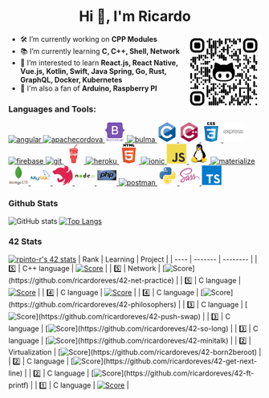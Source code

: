 <h1 align="center">Hi 🖖, I'm Ricardo</h1>
<img width="150" align='right' src="assets/imgs/qr-code.svg">

- 🛠️ I’m currently working on **CPP Modules**
- 📚 I’m currently learning **C, C++, Shell, Network**
- 👀 I’m interested to learn **React.js, React Native, Vue.js, Kotlin, Swift, Java Spring, Go, Rust, GraphQL, Docker, Kubernetes**
- 🤖 I'm also a fan of **Arduino, Raspberry PI**

<h3 align="left">Languages and Tools:</h3>
<p align="left"> <a href="https://angular.io" target="_blank" rel="noreferrer"> <img src="https://angular.io/assets/images/logos/angular/angular.svg" alt="angular" width="40" height="40"/> </a> <a href="https://cordova.apache.org/" target="_blank" rel="noreferrer"> <img src="https://www.vectorlogo.zone/logos/apache_cordova/apache_cordova-icon.svg" alt="apachecordova" width="40" height="40"/> </a> <a href="https://getbootstrap.com" target="_blank" rel="noreferrer"> <img src="https://raw.githubusercontent.com/devicons/devicon/master/icons/bootstrap/bootstrap-plain-wordmark.svg" alt="bootstrap" width="40" height="40"/> </a> <a href="https://bulma.io/" target="_blank" rel="noreferrer"> <img src="https://raw.githubusercontent.com/gilbarbara/logos/804dc257b59e144eaca5bc6ffd16949752c6f789/logos/bulma.svg" alt="bulma" width="40" height="40"/> </a> <a href="https://www.cprogramming.com/" target="_blank" rel="noreferrer"> <img src="https://raw.githubusercontent.com/devicons/devicon/master/icons/c/c-original.svg" alt="c" width="40" height="40"/> </a> <a href="https://www.cplusplus.com/" target="_blank" rel="noreferrer"> <img src="https://raw.githubusercontent.com/devicons/devicon/master/icons/cplusplus/cplusplus-original.svg" alt="cplusplus" width="40" height="40"/> </a> <a href="https://www.w3schools.com/css/" target="_blank" rel="noreferrer"> <img src="https://raw.githubusercontent.com/devicons/devicon/master/icons/css3/css3-original-wordmark.svg" alt="css3" width="40" height="40"/> </a> <a href="https://expressjs.com" target="_blank" rel="noreferrer"> <img src="https://raw.githubusercontent.com/devicons/devicon/master/icons/express/express-original-wordmark.svg" alt="express" width="40" height="40"/> </a> <a href="https://firebase.google.com/" target="_blank" rel="noreferrer"> <img src="https://www.vectorlogo.zone/logos/firebase/firebase-icon.svg" alt="firebase" width="40" height="40"/> </a> <a href="https://git-scm.com/" target="_blank" rel="noreferrer"> <img src="https://www.vectorlogo.zone/logos/git-scm/git-scm-icon.svg" alt="git" width="40" height="40"/> </a> <a href="https://gulpjs.com" target="_blank" rel="noreferrer"> <img src="https://raw.githubusercontent.com/devicons/devicon/master/icons/gulp/gulp-plain.svg" alt="gulp" width="40" height="40"/> </a> <a href="https://heroku.com" target="_blank" rel="noreferrer"> <img src="https://www.vectorlogo.zone/logos/heroku/heroku-icon.svg" alt="heroku" width="40" height="40"/> </a> <a href="https://www.w3.org/html/" target="_blank" rel="noreferrer"> <img src="https://raw.githubusercontent.com/devicons/devicon/master/icons/html5/html5-original-wordmark.svg" alt="html5" width="40" height="40"/> </a> <a href="https://ionicframework.com" target="_blank" rel="noreferrer"> <img src="https://upload.wikimedia.org/wikipedia/commons/d/d1/Ionic_Logo.svg" alt="ionic" width="40" height="40"/> </a> <a href="https://developer.mozilla.org/en-US/docs/Web/JavaScript" target="_blank" rel="noreferrer"> <img src="https://raw.githubusercontent.com/devicons/devicon/master/icons/javascript/javascript-original.svg" alt="javascript" width="40" height="40"/> </a> <a href="https://www.linux.org/" target="_blank" rel="noreferrer"> <img src="https://raw.githubusercontent.com/devicons/devicon/master/icons/linux/linux-original.svg" alt="linux" width="40" height="40"/> </a> <a href="https://materializecss.com/" target="_blank" rel="noreferrer"> <img src="https://raw.githubusercontent.com/prplx/svg-logos/5585531d45d294869c4eaab4d7cf2e9c167710a9/svg/materialize.svg" alt="materialize" width="40" height="40"/> </a> <a href="https://www.mongodb.com/" target="_blank" rel="noreferrer"> <img src="https://raw.githubusercontent.com/devicons/devicon/master/icons/mongodb/mongodb-original-wordmark.svg" alt="mongodb" width="40" height="40"/> </a> <a href="https://www.mysql.com/" target="_blank" rel="noreferrer"> <img src="https://raw.githubusercontent.com/devicons/devicon/master/icons/mysql/mysql-original-wordmark.svg" alt="mysql" width="40" height="40"/> </a> <a href="https://nestjs.com/" target="_blank" rel="noreferrer"> <img src="https://raw.githubusercontent.com/devicons/devicon/master/icons/nestjs/nestjs-plain.svg" alt="nestjs" width="40" height="40"/> </a> <a href="https://nodejs.org" target="_blank" rel="noreferrer"> <img src="https://raw.githubusercontent.com/devicons/devicon/master/icons/nodejs/nodejs-original-wordmark.svg" alt="nodejs" width="40" height="40"/> </a> <a href="https://www.php.net" target="_blank" rel="noreferrer"> <img src="https://raw.githubusercontent.com/devicons/devicon/master/icons/php/php-original.svg" alt="php" width="40" height="40"/> </a> <a href="https://postman.com" target="_blank" rel="noreferrer"> <img src="https://www.vectorlogo.zone/logos/getpostman/getpostman-icon.svg" alt="postman" width="40" height="40"/> </a> <a href="https://www.python.org" target="_blank" rel="noreferrer"> <img src="https://raw.githubusercontent.com/devicons/devicon/master/icons/python/python-original.svg" alt="python" width="40" height="40"/> </a> <a href="https://sass-lang.com" target="_blank" rel="noreferrer"> <img src="https://raw.githubusercontent.com/devicons/devicon/master/icons/sass/sass-original.svg" alt="sass" width="40" height="40"/> </a> <a href="https://www.typescriptlang.org/" target="_blank" rel="noreferrer"> <img src="https://raw.githubusercontent.com/devicons/devicon/master/icons/typescript/typescript-original.svg" alt="typescript" width="40" height="40"/> </a> </p>


### Github Stats
![GitHub stats](https://github-readme-stats.vercel.app/api?username=ricardoreves&theme=default&show_icons=true&hide_border=true&count_private=true)
[![Top Langs](https://github-readme-stats.vercel.app/api/top-langs/?username=ricardoreves&layout=compact&card_width=445&langs_count=10&hide=roff,perl,objective-c&count_private=true)](https://github.com/anuraghazra/github-readme-stats)


### 42 Stats
[![rpinto-r's 42 stats](https://badge42.vercel.app/api/v2/cl32304lm001109mhd3e8n7m3/stats?cursusId=21&coalitionId=192)](https://github.com/JaeSeoKim/badge42)
| Rank | Learning       | Project                                                                                                                              |
| ---- | -------        | --------                                                                                                                             |
| 5️⃣   | C++ language   | [![Score](https://42-project-badge.netlify.app/api/users/rpinto-r/projects/CPP_Module_08)](https://github.com/ricardoreves/42-cpp-modules)    |
| 5️⃣   | Network        | [![Score](https://42-project-badge.netlify.app/api/users/rpinto-r/projects/Net_Practice?)](https://github.com/ricardoreves/42-net-practice)   |
| 5️⃣   | C language     | [![Score](https://42-project-badge.netlify.app/api/users/rpinto-r/projects/MiniRT)](https://github.com/ricardoreves/42-minirt)              |
| 4️⃣   | C language     | [![Score](https://42-project-badge.netlify.app/api/users/rpinto-r/projects/Minishell)](https://github.com/ricardoreves/42-minishell)        |
| 4️⃣   | C language     | [![Score](https://42-project-badge.netlify.app/api/users/rpinto-r/projects/Philosophers?)](https://github.com/ricardoreves/42-philosophers)  |
| 3️⃣   | C language     | [![Score](https://42-project-badge.netlify.app/api/users/rpinto-r/projects/Push_Swap?)](https://github.com/ricardoreves/42-push-swap)        |
| 3️⃣   | C language     | [![Score](https://42-project-badge.netlify.app/api/users/rpinto-r/projects/So_Long?)](https://github.com/ricardoreves/42-so-long)             |
| 3️⃣   | C language     | [![Score](https://42-project-badge.netlify.app/api/users/rpinto-r/projects/Minitalk?)](https://github.com/ricardoreves/42-minitalk)          |
| 2️⃣   | Virtualization | [![Score](https://42-project-badge.netlify.app/api/users/rpinto-r/projects/Born2beroot?)](https://github.com/ricardoreves/42-born2beroot)    |
| 2️⃣   | C language     | [![Score](https://42-project-badge.netlify.app/api/users/rpinto-r/projects/Get_Next_Line?)](https://github.com/ricardoreves/42-get-next-line)  |
| 2️⃣   | C language     | [![Score](https://42-project-badge.netlify.app/api/users/rpinto-r/projects/Ft_Printf?)](https://github.com/ricardoreves/42-ft-printf)         |
| 1️⃣   | C language     | [![Score](https://42-project-badge.netlify.app/api/users/rpinto-r/projects/Libft)](https://github.com/ricardoreves/42-libft)                |
 
